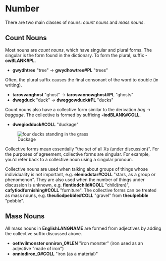 # Number

There are two main classes of nouns: _count nouns_ and _mass nouns_.

## Count Nouns

Most nouns are _count nouns_, which have singular and plural forms. The singular is the form found in the dictionary. To form the plural, suffix __<x-out>-ow<x-src>BLANK#PL</x-src></x-out>__.

- __<x-out>gwydh<x-src>tree</x-src></x-out>__ "tree" &rarr; __<x-out>gwydhow<x-src>tree#PL</x-src></x-out>__ "trees"

Often, the plural suffix causes the final consonant of the word to double (in writing).

- __<x-out>tarosvan<x-src>ghost</x-src></x-out>__ "ghost" &rarr; __<x-out>tarosvannow<x-src>ghost#PL</x-src></x-out>__ "ghosts"
- __<x-out>dweg<x-src>duck</x-src></x-out>__ "duck" &rarr; __<x-out>dweggow<x-src>duck#PL</x-src></x-out>__ "ducks"

Count nouns also have a collective form similar to the derivation _bag_ &rarr; _baggage_.
The collective is formed by suffixing __<x-out>-iod<x-src>BLANK#COLL</x-src></x-out>__.

- __<x-out>dwegiod<x-src>duck#COLL</x-src></x-out>__ "duckage"

<figure>
  <img
    style="max-width: 300px"
    alt="four ducks standing in the grass"
    src="/assets/duckage2.webp">
  <figcaption>Duckage</figcaption>
</figure>

Collective forms mean essentially "the set of all Xs (under discussion)". For the purposes of agreement, collective forms are singular. For example, you'd refer back to
a collective noun using a singular pronoun.

Collective nouns are used when talking about groups of things whose individuality
is not important, e.g. __<x-out>eleniod<x-src>star#COLL</x-src></x-out>__ "stars, as a group or phenomenon". They are also used when the number of things under discussion is
unknown, e.g. __<x-out>flentiod<x-src>child#COLL</x-src></x-out>__ "child(ren)", __<x-out>cafytiod<x-src>furnishing#COLL</x-src></x-out>__ "furniture".
The collective forms can be treated as mass nouns, e.g. __<x-out>theuliod<x-src>pebble#COLL</x-src></x-out>__ "gravel" from __<x-out>theul<x-src>pebble</x-src></x-out>__ "pebble".

## Mass Nouns

All mass nouns in __<x-out>English<x-src>LANGNAME</x-src></x-out>__ are formed from adjectives by adding the collective suffix discussed above.

- __<x-out>oethvil<x-src>monster</x-src></x-out> <x-out>onn<x-src>iron_0#LEN</x-src></x-out>__ "iron monster" (iron used as an adjective "made of iron")
- __<x-out>onniod<x-src>iron_0#COLL</x-src></x-out>__ "iron (as a material)"